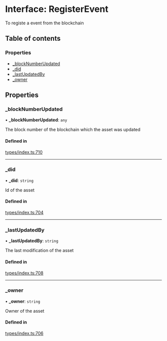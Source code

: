 # Interface: RegisterEvent

To registe a event from the blockchain

## Table of contents

### Properties

- [\_blockNumberUpdated](RegisterEvent.md#_blocknumberupdated)
- [\_did](RegisterEvent.md#_did)
- [\_lastUpdatedBy](RegisterEvent.md#_lastupdatedby)
- [\_owner](RegisterEvent.md#_owner)

## Properties

### \_blockNumberUpdated

• **\_blockNumberUpdated**: `any`

The block number of the blockchain which the asset was updated

#### Defined in

[types/index.ts:710](https://github.com/nevermined-io/components-catalog/blob/136388c/lib/src/types/index.ts#L710)

___

### \_did

• **\_did**: `string`

Id of the asset

#### Defined in

[types/index.ts:704](https://github.com/nevermined-io/components-catalog/blob/136388c/lib/src/types/index.ts#L704)

___

### \_lastUpdatedBy

• **\_lastUpdatedBy**: `string`

The last modification of the asset

#### Defined in

[types/index.ts:708](https://github.com/nevermined-io/components-catalog/blob/136388c/lib/src/types/index.ts#L708)

___

### \_owner

• **\_owner**: `string`

Owner of the asset

#### Defined in

[types/index.ts:706](https://github.com/nevermined-io/components-catalog/blob/136388c/lib/src/types/index.ts#L706)
